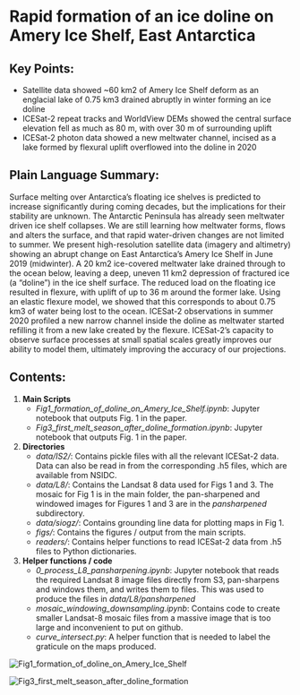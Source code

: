 # Rapid formation of an ice doline on Amery Ice Shelf, East Antarctica

## Key Points:
- Satellite data showed ~60 km2 of Amery Ice Shelf deform as an englacial lake of 0.75 km3 drained abruptly in winter forming an ice doline
- ICESat-2 repeat tracks and WorldView DEMs showed the central surface elevation fell as much as 80 m, with over 30 m of surrounding uplift
- ICESat-2 photon data showed a new meltwater channel, incised as a lake formed by flexural uplift overflowed into the doline in 2020

## Plain Language Summary:

Surface melting over Antarctica’s floating ice shelves is predicted to increase significantly during coming decades, but the implications for their stability are unknown. The Antarctic Peninsula has already seen meltwater driven ice shelf collapses. We are still learning how meltwater forms, flows and alters the surface, and that rapid water-driven changes are not limited to summer. We present high-resolution satellite data (imagery and altimetry) showing an abrupt change on East Antarctica’s Amery Ice Shelf in June 2019 (midwinter). A 20 km2 ice-covered meltwater lake drained through to the ocean below, leaving a deep, uneven 11 km2 depression of fractured ice (a “doline”) in the ice shelf surface. The reduced load on the floating ice resulted in flexure, with uplift of up to 36 m around the former lake. Using an elastic flexure model, we showed that this corresponds to about 0.75 km3 of water being lost to the ocean. ICESat-2 observations in summer 2020 profiled a new narrow channel inside the doline as meltwater started refilling it from a new lake created by the flexure. ICESat-2’s capacity to observe surface processes at small spatial scales greatly improves our ability to model them, ultimately improving the accuracy of our projections.

## Contents:
1. **Main Scripts**
    - *Fig1_formation_of_doline_on_Amery_Ice_Shelf.ipynb*: Jupyter notebook that outputs Fig. 1 in the paper. 
    - *Fig3_first_melt_season_after_doline_formation.ipynb*: Jupyter notebook that outputs Fig. 1 in the paper. 
2. **Directories**
    - *data/IS2/*: Contains pickle files with all the relevant ICESat-2 data. Data can also be read in from the corresponding .h5 files, which are available from NSIDC.
    - *data/L8/*: Contains the Landsat 8 data used for Figs 1 and 3. The mosaic for Fig 1 is in the main folder, the pan-sharpened and windowed images for Figures 1 and 3 are in the *pansharpened* subdirectory.
    - *data/siogz/*: Contains grounding line data for plotting maps in Fig 1.
    - *figs/*: Contains the figures / output from the main scripts.
    - *readers/*: Contains helper functions to read ICESat-2 data from .h5 files to Python dictionaries. 
3. **Helper functions / code**
    - *0_process_L8_pansharpening.ipynb*: Jupyter notebook that reads the required Landsat 8 image files directly from S3, pan-sharpens and windows them, and writes them to files. This was used to produce the files in *data/L8/pansharpened*
    - *mosaic_windowing_downsampling.ipynb*: Contains code to create smaller Landsat-8 mosaic files from a massive image that is too large and inconvenient to put on github.
    - *curve_intersect.py*: A helper function that is needed to label the graticule on the maps produced.

![Fig1_formation_of_doline_on_Amery_Ice_Shelf](figs/Fig1_formation_of_doline_on_Amery_Ice_Shelf_revised.jpg)

![Fig3_first_melt_season_after_doline_formation](figs/Fig3_first_melt_season_after_doline_formation_revised.jpg) 
